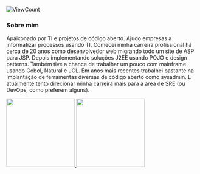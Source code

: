 ![ViewCount](https://views.whatilearened.today/views/github/samueldc/views.svg)

### Sobre mim

Apaixonado por TI e projetos de código aberto. Ajudo empresas a informatizar processos usando TI. Comecei minha carreira profissional há cerca de 20 anos como desenvolvedor web migrando todo um site de ASP para JSP. Depois implementando soluções J2EE usando POJO e design patterns. Também tive a chance de trabalhar um pouco com mainframe usando Cobol, Natural e JCL. Em anos mais recentes trabalhei bastante na implantação de ferramentas diversas de código aberto como sysadmin. E atualmente tento direcionar minha carreira mais para a área de SRE (ou DevOps, como preferem alguns).

<a href="https://github.com/AVS1508">
  <img height="180em" src="https://github-readme-stats.vercel.app/api?username=samueldc&show_icons=true&theme=radical" />
  <img height="180em" src="https://github-readme-stats-eight-theta.vercel.app/api/top-langs/?username=samueldc&theme=radical&layout=compact&exclude_lang=java+r" />
</a>
